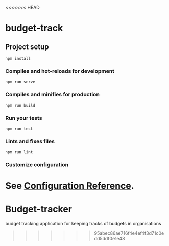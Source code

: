 <<<<<<< HEAD
# budget-track

## Project setup
```
npm install
```

### Compiles and hot-reloads for development
```
npm run serve
```

### Compiles and minifies for production
```
npm run build
```

### Run your tests
```
npm run test
```

### Lints and fixes files
```
npm run lint
```

### Customize configuration
See [Configuration Reference](https://cli.vuejs.org/config/).
=======
# Budget-tracker
budget tracking application for keeping tracks of budgets in organisations 
>>>>>>> 95abec86ae716f4e4ef4f3d71c0edd5ddf0e1e48
